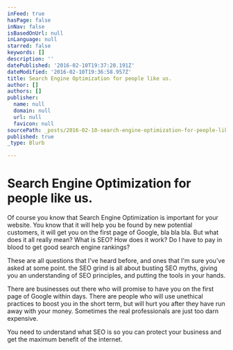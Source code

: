 ```yaml
---
inFeed: true
hasPage: false
inNav: false
isBasedOnUrl: null
inLanguage: null
starred: false
keywords: []
description: ''
datePublished: '2016-02-10T19:37:20.191Z'
dateModified: '2016-02-10T19:36:58.957Z'
title: Search Engine Optimization for people like us.
author: []
authors: []
publisher:
  name: null
  domain: null
  url: null
  favicon: null
sourcePath: _posts/2016-02-10-search-engine-optimization-for-people-like-us.md
published: true
_type: Blurb

---
```

# Search Engine Optimization for people like us.

Of course you know that Search Engine Optimization is important for your website. You know that it will help you be found by new potential customers, it will get you on the first page of Google, bla bla bla. But what does it all really mean? What is SEO? How does it work? Do I have to pay in blood to get good search engine rankings?

These are all questions that I've heard before, and ones that I'm sure you've asked at some point. the SEO grind is all about busting SEO myths, giving you an understanding of SEO principles, and putting the tools in your hands.

There are businesses out there who will promise to have you on the first page of Google within days. There are people who will use unethical practices to boost you in the short term, but will hurt you after they have run away with your money. Sometimes the real professionals are just too darn expensive.

You need to understand what SEO is so you can protect your business and get the maximum benefit of the internet.